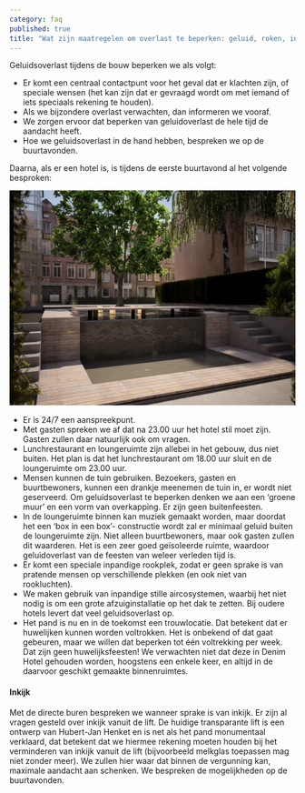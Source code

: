 ```yaml
---
category: faq
published: true
title: "Wat zijn maatregelen om overlast te beperken: geluid, roken, inkijk?"
---
```


Geluidsoverlast tijdens de bouw beperken we als volgt:

- Er komt een centraal contactpunt voor het geval dat er klachten zijn, of speciale wensen (het kan zijn dat er gevraagd wordt om met iemand of iets speciaals rekening te houden).
- Als we bijzondere overlast verwachten, dan informeren we vooraf.
- We zorgen ervoor dat beperken van geluidoverlast de hele tijd de aandacht heeft.
- Hoe we geluidsoverlast in de hand hebben, bespreken we op de buurtavonden.

Daarna, als er een hotel is, is tijdens de eerste buurtavond al het volgende besproken:

![vijver tuin](/media/test30007.jpg)

- Er is 24/7 een aanspreekpunt.
- Met gasten spreken we af dat na 23.00 uur het hotel stil moet zijn. Gasten zullen daar natuurlijk ook om vragen.
- Lunchrestaurant en loungeruimte zijn allebei in het gebouw, dus niet buiten. Het plan is dat het lunchrestaurant om 18.00 uur sluit en de loungeruimte om 23.00 uur. 
- Mensen kunnen de tuin gebruiken. Bezoekers, gasten en buurtbewoners, kunnen een drankje meenemen de tuin in, er wordt niet geserveerd. Om geluidsoverlast te beperken denken we aan een ‘groene muur’ en een vorm van overkapping. Er zijn geen buitenfeesten.
- In de loungeruimte binnen kan muziek gemaakt worden, maar doordat het een ‘box in een box’- constructie wordt zal er minimaal geluid buiten de loungeruimte zijn. Niet alleen buurtbewoners, maar ook gasten zullen dit waarderen. Het is een zeer goed geïsoleerde ruimte, waardoor geluidoverlast van de feesten van weleer verleden tijd is.
- Er komt een speciale inpandige rookplek, zodat er geen sprake is van pratende mensen op verschillende plekken (en ook niet van rookluchten).
- We maken gebruik van inpandige stille aircosystemen, waarbij het niet nodig is om een grote afzuiginstallatie op het dak te zetten. Bij oudere hotels levert dat veel geluidsoverlast op.
- Het pand is nu en in de toekomst een trouwlocatie. Dat betekent dat er huwelijken kunnen worden voltrokken. Het is onbekend of dat gaat gebeuren, maar we willen dat beperken tot één voltrekking per week. Dat zijn geen huwelijksfeesten! We verwachten niet dat deze in Denim Hotel gehouden worden, hoogstens een enkele keer, en altijd in de daarvoor geschikt gemaakte binnenruimtes. 

#### Inkijk
Met de directe buren bespreken we wanneer sprake is van inkijk. Er zijn al vragen gesteld over inkijk vanuit de lift. De huidige transparante lift is een ontwerp van Hubert-Jan Henket en is net als het pand monumentaal verklaard, dat betekent dat we hiermee rekening moeten houden bij het verminderen van inkijk vanuit de lift (bijvoorbeeld melkglas toepassen mag niet zonder meer). We zullen hier waar dat binnen de vergunning kan, maximale aandacht aan schenken. We bespreken de mogelijkheden op de buurtavonden.